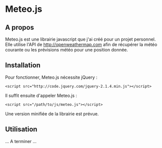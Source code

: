 # Meteo.js

## A propos
Meteo.js est une librairie javascript que j'ai créé pour un projet personnel. Elle utilise l'API de http://openweathermap.com afin de récupérer la météo courante ou les prévisions météo pour une position donnée.

## Installation
Pour fonctionner, Meteo.js nécessite jQuery :
```
<script src="http://code.jquery.com/jquery-2.1.4.min.js"></script>
```

Il suffit ensuite d'appeler Meteo.js :
```
<script src="/path/to/js/meteo.js"></script>
```
Une version minifiée de la librairie est prévue.

## Utilisation
... A terminer ...
